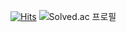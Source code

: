 [![Hits](https://hits.seeyoufarm.com/api/count/incr/badge.svg?url=https%3A%2F%2Fgithub.com%2Fexgs&count_bg=%237CAAEB&title_bg=%23555555&icon=&icon_color=%23FFFFFF&title=views&edge_flat=false)](https://hits.seeyoufarm.com)
![Solved.ac 프로필](http://mazassumnida.wtf/api/mini/generate_badge?boj=yunafrica)
